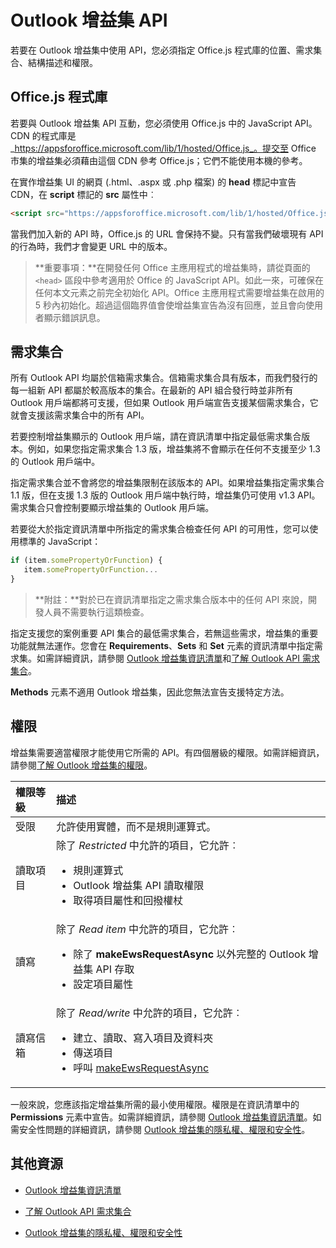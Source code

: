 
# <a name="outlook-add-in-apis"></a>Outlook 增益集 API

若要在 Outlook 增益集中使用 API，您必須指定 Office.js 程式庫的位置、需求集合、結構描述和權限。

## <a name="office.js-library"></a>Office.js 程式庫

若要與 Outlook 增益集 API 互動，您必須使用 Office.js 中的 JavaScript API。CDN 的程式庫是 _https://appsforoffice.microsoft.com/lib/1/hosted/Office.js_。提交至 Office 市集的增益集必須藉由這個 CDN 參考 Office.js；它們不能使用本機的參考。 

在實作增益集 UI 的網頁 (.html、.aspx 或 .php 檔案) 的 **head** 標記中宣告 CDN，在 **script** 標記的 **src** 屬性中︰


```HTML
<script src="https://appsforoffice.microsoft.com/lib/1/hosted/Office.js" type="text/javascript"></script>
```

當我們加入新的 API 時，Office.js 的 URL 會保持不變。只有當我們破壞現有 API 的行為時，我們才會變更 URL 中的版本。

> **重要事項：**在開發任何 Office 主應用程式的增益集時，請從頁面的 `<head>` 區段中參考適用於 Office 的 JavaScript API。如此一來，可確保在任何本文元素之前完全初始化 API。Office 主應用程式需要增益集在啟用的 5 秒內初始化。超過這個臨界值會使增益集宣告為沒有回應，並且會向使用者顯示錯誤訊息。  

## <a name="requirement-sets"></a>需求集合

所有 Outlook API 均屬於信箱需求集合。信箱需求集合具有版本，而我們發行的每一組新 API 都屬於較高版本的集合。在最新的 API 組合發行時並非所有 Outlook 用戶端都將可支援，但如果 Outlook 用戶端宣告支援某個需求集合，它就會支援該需求集合中的所有 API。 

若要控制增益集顯示的 Outlook 用戶端，請在資訊清單中指定最低需求集合版本。例如，如果您指定需求集合 1.3 版，增益集將不會顯示在任何不支援至少 1.3 的 Outlook 用戶端中。 

指定需求集合並不會將您的增益集限制在該版本的 API。如果增益集指定需求集合 1.1 版，但在支援 1.3 版的 Outlook 用戶端中執行時，增益集仍可使用 v1.3 API。需求集合只會控制要顯示增益集的 Outlook 用戶端。

若要從大於指定資訊清單中所指定的需求集合檢查任何 API 的可用性，您可以使用標準的 JavaScript：


```js
if (item.somePropertyOrFunction) {
   item.somePropertyOrFunction...  
}
```

> **附註：**對於已在資訊清單指定之需求集合版本中的任何 API 來說，開發人員不需要執行這類檢查。

指定支援您的案例重要 API 集合的最低需求集合，若無這些需求，增益集的重要功能就無法運作。您會在 **Requirements**、**Sets** 和 **Set** 元素的資訊清單中指定需求集。如需詳細資訊，請參閱 [Outlook 增益集資訊清單](../outlook/manifests/manifests.md)和[了解 Outlook API 需求集合](..\..\reference\outlook\tutorial-api-requirement-sets.md)。

**Methods** 元素不適用 Outlook 增益集，因此您無法宣告支援特定方法。


## <a name="permissions"></a>權限

增益集需要適當權限才能使用它所需的 API。有四個層級的權限。如需詳細資訊，請參閱[了解 Outlook 增益集的權限](../outlook/understanding-outlook-add-in-permissions.md)。


|**權限等級**|**描述**|
|:-----|:-----|
|受限|允許使用實體，而不是規則運算式。|
|讀取項目|除了 _Restricted_ 中允許的項目，它允許︰<ul><li>規則運算式</li><li>Outlook 增益集 API 讀取權限</li><li>取得項目屬性和回撥權杖</li></ul>|
|讀寫|除了 _Read item_ 中允許的項目，它允許︰<ul><li>除了 <b>makeEwsRequestAsync</b> 以外完整的 Outlook 增益集 API 存取</li><li>設定項目屬性</li></ul>|
|讀寫信箱|除了 _Read/write_ 中允許的項目，它允許︰<ul><li>建立、讀取、寫入項目及資料夾</li><li>傳送項目</li><li>呼叫 [makeEwsRequestAsync](../../reference/outlook/Office.context.mailbox.md#makeewsrequestasyncdata-callback-usercontext)</li></ul>|
一般來說，您應該指定增益集所需的最小使用權限。權限是在資訊清單中的 **Permissions** 元素中宣告。如需詳細資訊，請參閱 [Outlook 增益集資訊清單](../outlook/manifests/manifests.md)。如需安全性問題的詳細資訊，請參閱 [Outlook 增益集的隱私權、權限和安全性](../outlook/../../docs/develop/privacy-and-security.md)。


## <a name="additional-resources"></a>其他資源

- [Outlook 增益集資訊清單](../outlook/manifests/manifests.md)

- [了解 Outlook API 需求集合](../../reference/outlook/tutorial-api-requirement-sets.md)
    
- [Outlook 增益集的隱私權、權限和安全性](../outlook/../../docs/develop/privacy-and-security.md)
    
